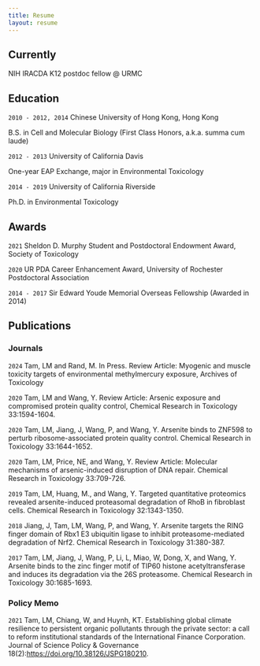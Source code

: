 ```yaml
---
title: Resume
layout: resume
---
```


  

## Currently

NIH IRACDA K12 postdoc fellow @ URMC

## Education

`2010 - 2012, 2014`
Chinese University of Hong Kong, Hong Kong

B.S. in Cell and Molecular Biology (First Class Honors, a.k.a. summa cum laude) 

`2012 - 2013`
University of California Davis

One-year EAP Exchange, major in Environmental Toxicology

`2014 - 2019`
University of California Riverside

Ph.D. in Environmental Toxicology

## Awards

`2021`
Sheldon D. Murphy Student and Postdoctoral Endowment Award, Society of Toxicology

`2020`
UR PDA Career Enhancement Award, University of Rochester Postdoctoral Association

`2014 - 2017`
Sir Edward Youde Memorial Overseas Fellowship (Awarded in 2014)

## Publications

<!-- A list is also available [online](https://scholar.google.com/citations?user=cGKdogUAAAAJ&hl=en) -->

### Journals

`2024`
Tam, LM and Rand, M. In Press. Review Article: Myogenic and muscle toxicity targets of environmental methylmercury exposure, Archives of Toxicology

`2020`
Tam, LM and Wang, Y. Review Article: Arsenic exposure and compromised protein quality control, Chemical Research in Toxicology 33:1594-1604.

`2020`
Tam, LM, Jiang, J, Wang, P, and Wang, Y. Arsenite binds to ZNF598 to perturb ribosome-associated protein quality control. Chemical Research in Toxicology 33:1644-1652.

`2020`
Tam, LM, Price, NE, and Wang, Y. Review Article: Molecular mechanisms of arsenic-induced disruption of DNA repair. Chemical Research in Toxicology 33:709-726.

`2019`
Tam, LM, Huang, M., and Wang, Y. Targeted quantitative proteomics revealed arsenite-induced proteasomal degradation of RhoB in fibroblast cells. Chemical Research in Toxicology 32:1343-1350.

`2018`
Jiang, J, Tam, LM, Wang, P, and Wang, Y. Arsenite targets the RING finger domain of Rbx1 E3 ubiquitin ligase to inhibit proteasome-mediated degradation of Nrf2. Chemical Research in Toxicology 31:380-387.

`2017`
Tam, LM, Jiang, J, Wang, P, Li, L, Miao, W, Dong, X, and Wang, Y. Arsenite binds to the zinc finger motif of TIP60 histone acetyltransferase and induces its degradation via the 26S proteasome. Chemical Research in Toxicology 30:1685-1693. 

### Policy Memo

`2021`
Tam, LM, Chiang, W, and Huynh, KT. Establishing global climate resilience to persistent organic pollutants through the private sector: a call to reform institutional standards of the International Finance Corporation. Journal of Science Policy & Governance 18(2):https://doi.org/10.38126/JSPG180210. 






